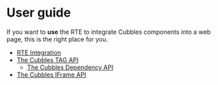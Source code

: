 # User guide

If you want to **use** the RTE to integrate Cubbles components into a web page, this is the right place for you.

* [RTE Integration](rte-integration.md)
* [The Cubbles TAG API](cubbles-tag-api/README.md)
  * [The Cubbles Dependency API](cubbles-tag-api/dependency-api.md)
* [The Cubbles IFrame API](cubbles-iframe-api.md)